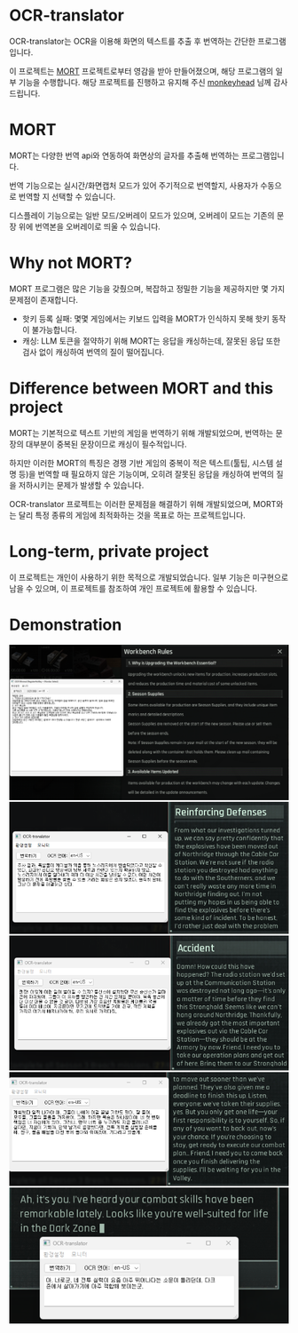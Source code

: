 # OCR-translator

OCR-translator는 OCR을 이용해 화면의 텍스트를 추출 후 번역하는 간단한 프로그램입니다.

이 프로젝트는 [MORT](https://github.com/killkimno/MORT) 프로젝트로부터 영감을 받아 만들어졌으며, 해당 프로그램의 일부 기능을 수행합니다. 해당 프로젝트를 진행하고 유지해 주신 [monkeyhead](https://github.com/killkimno) 님께 감사드립니다.

# MORT

MORT는 다양한 번역 api와 연동하여 화면상의 글자를 추출해 번역하는 프로그램입니다.

번역 기능으로는 실시간/화면캡처 모드가 있어 주기적으로 번역할지, 사용자가 수동으로 번역할 지 선택할 수 있습니다.

디스플레이 기능으로는 일반 모드/오버레이 모드가 있으며, 오버레이 모드는 기존의 문장 위에 번역본을 오버레이로 띄울 수 있습니다.

# Why not MORT?
MORT 프로그램은 많은 기능을 갖췄으며, 복잡하고 정밀한 기능을 제공하지만 몇 가지 문제점이 존재합니다.
* 핫키 등록 실패: 몇몇 게임에서는 키보드 입력을 MORT가 인식하지 못해 핫키 동작이 불가능합니다.
* 캐싱: LLM 토큰을 절약하기 위해 MORT는 응답을 캐싱하는데, 잘못된 응답 또한 검사 없이 캐싱하여 번역의 질이 떨어집니다.

# Difference between MORT and this project
MORT는 기본적으로 텍스트 기반의 게임을 번역하기 위해 개발되었으며, 번역하는 문장의 대부분이 중복된 문장이므로 캐싱이 필수적입니다.

하지만 이러한 MORT의 특징은 경쟁 기반 게임의 중복이 적은 텍스트(툴팁, 시스템 설명 등)을 번역할 때 필요하지 않은 기능이며, 오히려 잘못된 응답을 캐싱하여 번역의 질을 저하시키는 문제가 발생할 수 있습니다.

OCR-translator 프로젝트는 이러한 문제점을 해결하기 위해 개발되었으며, MORT와는 달리 특정 종류의 게임에 최적화하는 것을 목표로 하는 프로젝트입니다.
 
# Long-term, private project
이 프로젝트는 개인이 사용하기 위한 목적으로 개발되었습니다. 일부 기능은 미구현으로 남을 수 있으며, 이 프로젝트를 참조하여 개인 프로젝트에 활용할 수 있습니다.

# Demonstration
![img](img1.png)
![img](img2.png)
![img](img3.png)
![img](img4.png)
![img](img5.png)
